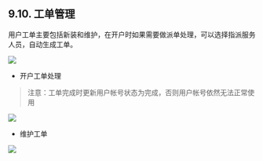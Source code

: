 ## 9.10. 工单管理

用户工单主要包括新装和维护，在开户时如果需要做派单处理，可以选择指派服务人员，自动生成工单。

![](http://static.toughcloud.net/toughsms/tc_20181206160204_33.png)


- 开户工单处理

> 注意：工单完成时更新用户帐号状态为完成，否则用户帐号依然无法正常使用

![](http://static.toughcloud.net/toughsms/tc_20181206160928_34.png)

- 维护工单

![](http://static.toughcloud.net/toughsms/tc_20181206161204_35.png)

